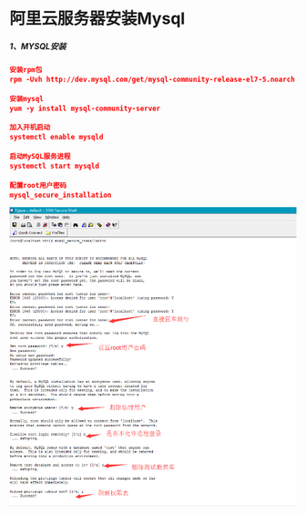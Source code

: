 # 阿里云服务器安装Mysql

##### 1、MYSQL安装

```json
安装rpm包
rpm -Uvh http://dev.mysql.com/get/mysql-community-release-el7-5.noarch.rpm

安装mysql
yum -y install mysql-community-server

加入开机启动
systemctl enable mysqld

启动MySQL服务进程
systemctl start mysqld

配置root用户密码
mysql_secure_installation

```

![](/assets/1138059-20170614201554493-1071737203.png)